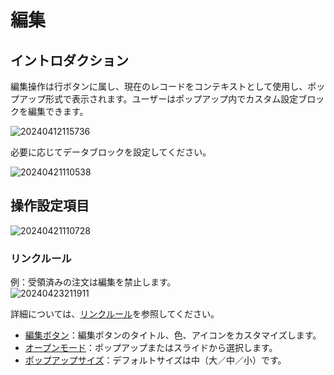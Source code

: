 # 編集

## イントロダクション

編集操作は行ボタンに属し、現在のレコードをコンテキストとして使用し、ポップアップ形式で表示されます。ユーザーはポップアップ内でカスタム設定ブロックを編集できます。

![20240412115736](https://static-docs.nocobase.com/20240412115736.png)

必要に応じてデータブロックを設定してください。

![20240421110538](https://static-docs.nocobase.com/20240421110538.png)

## 操作設定項目

![20240421110728](https://static-docs.nocobase.com/20240421110728.png)

### リンクルール

例：受領済みの注文は編集を禁止します。  
![20240423211911](https://static-docs.nocobase.com/20240423211911.png)

詳細については、[リンクルール](/handbook/ui/actions/action-settings/linkage-rule)を参照してください。

- [編集ボタン](/handbook/ui/actions/action-settings/edit-button)：編集ボタンのタイトル、色、アイコンをカスタマイズします。
- [オープンモード](/handbook/ui/actions/action-settings/open-mode)：ポップアップまたはスライドから選択します。
- [ポップアップサイズ](/handbook/ui/actions/action-settings/popup-size)：デフォルトサイズは中（大／中／小）です。

